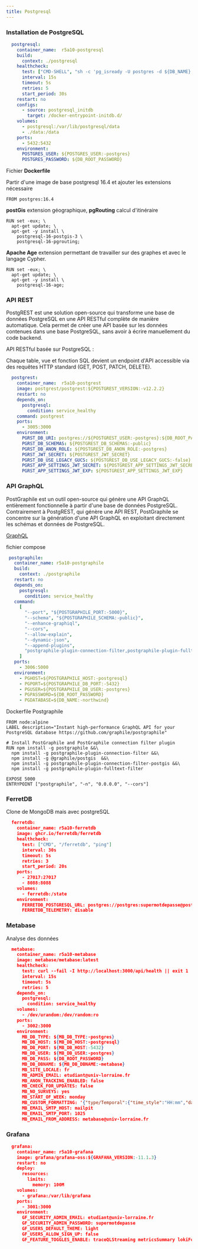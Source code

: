 ```yaml
---
title: Postgresql
---
```


### Installation de PostgreSQL

```yaml
  postgresql:
    container_name:  r5a10-postgresql
    build:
      context: ./postgresql
    healthcheck:
      test: ["CMD-SHELL", "sh -c 'pg_isready -U postgres -d ${DB_NAME}'"]
      interval: 15s
      timeout: 5s
      retries: 5
      start_period: 30s
    restart: no
    configs:
      - source: postgresql_initdb
        target: /docker-entrypoint-initdb.d/
    volumes:
      - postgresql:/var/lib/postgresql/data
      - ./data:/data
    ports:
      - 5432:5432
    environment:
      POSTGRES_USER: ${POSTGRES_USER:-postgres}
      POSTGRES_PASSWORD: ${DB_ROOT_PASSWORD}
```

Fichier **Dockerfile**

Partir d'une image de base postgresql 16.4 et ajouter les extensions nécessaire

```
FROM postgres:16.4
```

**postGis** extension géographique, **pgRouting** calcul d'itinéraire

```
RUN set -eux; \
  apt-get update; \
  apt-get -y install \
    postgresql-16-postgis-3 \
    postgresql-16-pgrouting;
```

**Apache Age** extension permettant de travailler sur des graphes et avec le langage Cypher.

```
RUN set -eux; \
  apt-get update; \
  apt-get -y install \
    postgresql-16-age;
```

### API REST

PostgREST est une solution open-source qui transforme une base de données PostgreSQL en une API RESTful complète de manière automatique. Cela permet de créer une API basée sur les données contenues dans une base PostgreSQL, sans avoir à écrire manuellement du code backend. 

API RESTful basée sur PostgreSQL :

Chaque table, vue et fonction SQL devient un endpoint d'API accessible via des requêtes HTTP standard (GET, POST, PATCH, DELETE).

```yaml
  postgrest:
    container_name:  r5a10-postgrest
    image: postgrest/postgrest:${POSTGREST_VERSION:-v12.2.2}
    restart: no
    depends_on:
      postgresql:
        condition: service_healthy
    command: postgrest
    ports:
      - 3005:3000
    environment:
      PGRST_DB_URI: postgres://${POSTGREST_USER:-postgres}:${DB_ROOT_PASSWORD}@${POSTGREST_HOST:-postgresql}:${POSTGREST_DB_PORT:-5432}/${DB_NAME:-northwind}
      PGRST_DB_SCHEMAS: ${POSTGREST_DB_SCHEMAS:-public}
      PGRST_DB_ANON_ROLE: ${POSTGREST_DB_ANON_ROLE:-postgres}
      PGRST_JWT_SECRET: ${POSTGREST_JWT_SECRET}
      PGRST_DB_USE_LEGACY_GUCS: ${POSTGREST_DB_USE_LEGACY_GUCS:-false}
      PGRST_APP_SETTINGS_JWT_SECRET: ${POSTGREST_APP_SETTINGS_JWT_SECRET}
      PGRST_APP_SETTINGS_JWT_EXP: ${POSTGREST_APP_SETTINGS_JWT_EXP}
```

### API GraphQL

PostGraphile est un outil open-source qui génère une API GraphQL entièrement fonctionnelle à partir d'une base de données PostgreSQL. Contrairement à PostgREST, qui génère une API REST, PostGraphile se concentre sur la génération d'une API GraphQL en exploitant directement les schémas et données de PostgreSQL.

[GraphQL](graphe/graphql)

fichier compose

```yaml
 postgraphile:
   container_name: r5a10-postgraphile
   build:
     context: ./postgraphile
   restart: no
   depends_on:
     postgresql:
       condition: service_healthy
   command:
     [
       "--port", "${POSTGRAPHILE_PORT:-5000}",
       "--schema", "${POSTGRAPHILE_SCHEMA:-public}",
       "--enhance-graphiql",
       "--cors",
       "--allow-explain",
       "--dynamic-json",
       "--append-plugins",
       "postgraphile-plugin-connection-filter,postgraphile-plugin-fulltext-filter,@graphile/postgis,postgraphile-plugin-connection-filter-postgis"
     ]
   ports:
     - 3006:5000
   environment:
     - PGHOST=${POSTGRAPHILE_HOST:-postgresql}
     - PGPORT=${POSTGRAPHILE_DB_PORT:-5432}
     - PGUSER=${POSTGRAPHILE_DB_USER:-postgres}
     - PGPASSWORD=${DB_ROOT_PASSWORD}
     - PGDATABASE=${DB_NAME:-northwind}
```

Dockerfile Postgraphile

```
FROM node:alpine
LABEL description="Instant high-performance GraphQL API for your PostgreSQL database https://github.com/graphile/postgraphile"

# Install PostGraphile and PostGraphile connection filter plugin
RUN npm install -g postgraphile &&\
  npm install -g postgraphile-plugin-connection-filter &&\
  npm install -g @graphile/postgis  &&\
  npm install -g postgraphile-plugin-connection-filter-postgis &&\
  npm install -g postgraphile-plugin-fulltext-filter

EXPOSE 5000
ENTRYPOINT ["postgraphile", "-n", "0.0.0.0", "--cors"]
```

### FerretDB

Clone de MongoDB mais avec postgreSQL

```json
  ferretdb:
    container_name: r5a10-ferretdb
    image: ghcr.io/ferretdb/ferretdb
    healthcheck:
      test: ["CMD", "/ferretdb", "ping"]
      interval: 30s
      timeout: 5s
      retries: 3
      start_period: 20s
    ports:
      - 27017:27017
      - 8088:8088
    volumes:
      - ferretdb:/state
    environment:
      FERRETDB_POSTGRESQL_URL: postgres://postgres:supermotdepasse@postgresql:5432/ferretdb
      FERRETDB_TELEMETRY: disable
```

### Metabase

Analyse des données


```json
  metabase:
    container_name: r5a10-metabase
    image: metabase/metabase:latest
    healthcheck:
      test: curl --fail -I http://localhost:3000/api/health || exit 1
      interval: 15s
      timeout: 5s
      retries: 5
    depends_on:
      postgresql:
        condition: service_healthy
    volumes:
      - /dev/urandom:/dev/random:ro
    ports:
      - 3002:3000
    environment:
      MB_DB_TYPE: ${MB_DB_TYPE:-postgres}
      MB_DB_HOST: ${MB_DB_HOST:-postgresql}
      MB_DB_PORT: ${MB_DB_HOST:-5432}
      MB_DB_USER: ${MB_DB_USER:-postgres}
      MB_DB_PASS: ${DB_ROOT_PASSWORD}
      MB_DB_DBNAME: ${MB_DB_DBNAME:-metabase}
      MB_SITE_LOCALE: fr
      MB_ADMIN_EMAIL: etudiant@univ-lorraine.fr
      MB_ANON_TRACKING_ENABLED: false
      MB_CHECK_FOR_UPDATES: false
      MB_NO_SURVEYS: yes
      MB_START_OF_WEEK: monday
      MB_CUSTOM_FORMATTING: '{"type/Temporal":{"time_style":"HH:mm","date_style":"D MMMM, YYYY","date_abbreviate":true},"type/Currency":{"currency":"EUR"},"type/Number":{"number_separators":", "}}'
      MB_EMAIL_SMTP_HOST: mailpit
      MB_EMAIL_SMTP_PORT: 1025
      MB_EMAIL_FROM_ADDRESS: metabase@univ-lorraine.fr
```

### Grafana

```json
  grafana:
    container_name: r5a10-grafana
    image: grafana/grafana-oss:${GRAFANA_VERSION:-11.1.3}
    restart: no
    deploy:
      resources:
        limits:
          memory: 100M
    volumes:
      - grafana:/var/lib/grafana
    ports:
      - 3001:3000
    environment:
      GF_SECURITY_ADMIN_EMAIL: etudiant@univ-lorraine.fr
      GF_SECURITY_ADMIN_PASSWORD: supermotdepasse
      GF_USERS_DEFAULT_THEME: light
      GF_USERS_ALLOW_SIGN_UP: false
      GF_FEATURE_TOGGLES_ENABLE: traceQLStreaming metricsSummary lokiFormatQuery alertmanagerRemoteOnly
```
